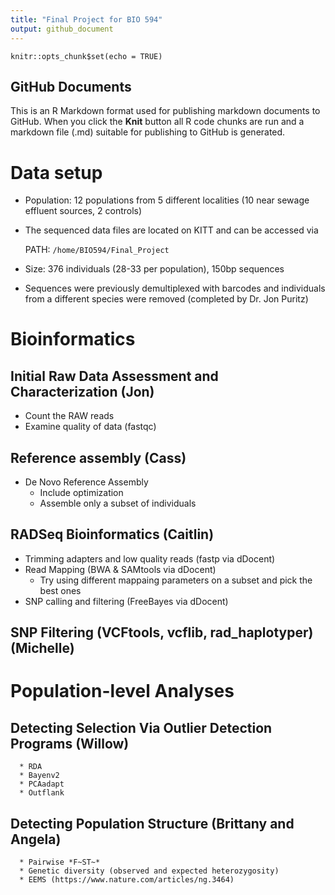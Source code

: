```yaml
---
title: "Final Project for BIO 594"
output: github_document
---
```


```{r setup, include=FALSE}
knitr::opts_chunk$set(echo = TRUE)
```

## GitHub Documents

This is an R Markdown format used for publishing markdown documents to GitHub. When you click the **Knit** button all R code chunks are run and a markdown file (.md) suitable for publishing to GitHub is generated.

# Data setup
* Population: 12 populations from 5 different localities (10 near sewage effluent sources, 2 controls)
* The sequenced data files are located on KITT and can be accessed via

  PATH:  `/home/BIO594/Final_Project`
* Size: 376 individuals (28-33 per population), 150bp sequences
* Sequences were previously demultiplexed with barcodes and individuals from a different species were removed (completed by Dr. Jon Puritz)

# Bioinformatics

## Initial Raw Data Assessment and Characterization (Jon)
  * Count the RAW reads
  * Examine quality of data (fastqc)

## Reference assembly (Cass)
   * De Novo Reference Assembly 
      * Include optimization
      * Assemble only a subset of individuals

## RADSeq Bioinformatics (Caitlin)
   * Trimming adapters and low quality reads (fastp via dDocent)
   * Read Mapping (BWA & SAMtools via dDocent)
      * Try using different mappaing parameters on a subset and pick the best ones
   * SNP calling and filtering (FreeBayes via dDocent)

## SNP Filtering (VCFtools, vcflib, rad_haplotyper) (Michelle)

# Population-level Analyses

## Detecting Selection Via Outlier Detection Programs (Willow)
      * RDA 
      * Bayenv2
      * PCAadapt
      * Outflank

## Detecting Population Structure (Brittany and Angela)
      * Pairwise *F~ST~*
      * Genetic diversity (observed and expected heterozygosity)
      * EEMS (https://www.nature.com/articles/ng.3464)

